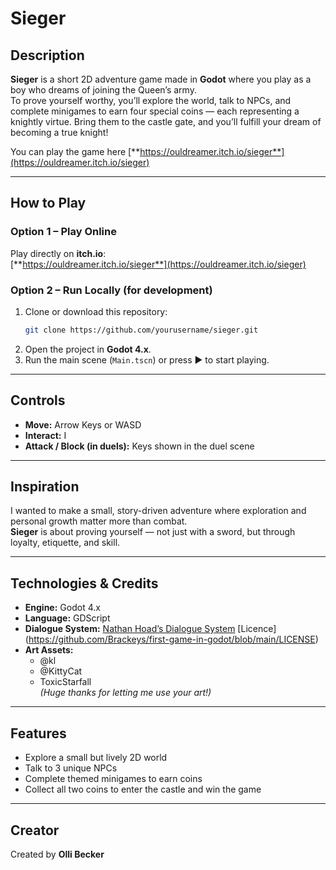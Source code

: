 #  Sieger
##  Description  
**Sieger** is a short 2D adventure game made in **Godot** where you play as a boy who dreams of joining the Queen’s army.  
To prove yourself worthy, you’ll explore the world, talk to NPCs, and complete minigames to earn four special coins — each representing a knightly virtue. Bring them to the castle gate, and you’ll fulfill your dream of becoming a true knight!  

You can play the game here [**https://ouldreamer.itch.io/sieger**](https://ouldreamer.itch.io/sieger)

---

##  How to Play  

### Option 1 – Play Online  
Play directly on **itch.io**:  
[**https://ouldreamer.itch.io/sieger**](https://ouldreamer.itch.io/sieger)

### Option 2 – Run Locally (for development)  
1. Clone or download this repository:  
   ```bash
   git clone https://github.com/yourusername/sieger.git
1. Open the project in **Godot 4.x**.  
2. Run the main scene (`Main.tscn`) or press ▶️ to start playing.  

---

##  Controls  
- **Move:** Arrow Keys or WASD  
- **Interact:** I  
- **Attack / Block (in duels):** Keys shown in the duel scene  

---

##  Inspiration  
I wanted to make a small, story-driven adventure where exploration and personal growth matter more than combat.  
**Sieger** is about proving yourself — not just with a sword, but through loyalty, etiquette, and skill.  

---

##  Technologies & Credits  
- **Engine:** Godot 4.x  
- **Language:** GDScript  
- **Dialogue System:** [Nathan Hoad’s Dialogue System](https://github.com/nathanhoad/godot_dialogue_manager)  [Licence] (https://github.com/Brackeys/first-game-in-godot/blob/main/LICENSE)
- **Art Assets:**  
  - @kl  
  - @KittyCat  
  - ToxicStarfall  
  *(Huge thanks for letting me use your art!)*  

---

##  Features  
- Explore a small but lively 2D world  
- Talk to 3 unique NPCs  
- Complete themed minigames to earn coins  
- Collect all two coins to enter the castle and win the game  

---

##  Creator  
Created by **Olli Becker**  
